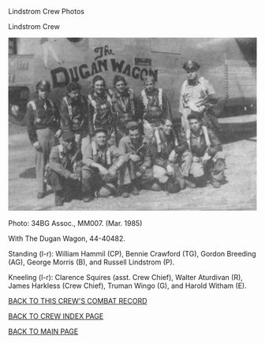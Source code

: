 
Lindstrom Crew Photos






 




Lindstrom Crew  
  

![](Lindstrom.jpg)  

Photo: 34BG Assoc., MM007. (Mar. 1985\)  

With The Dugan Wagon, 44-40482.  

Standing (l-r): William Hammil (CP), Bennie Crawford (TG), Gordon Breeding (AG), George Morris (B), and Russell Lindstrom (P).  

Kneeling (l-r): Clarence Squires (asst. Crew Chief), Walter Aturdivan (R), James Harkless (Crew Chief), Truman Wingo (G), and Harold Witham (E).  
  

[BACK TO THIS CREW'S COMBAT RECORD](ValorToVictory/crews/Lindstrom.md)  

[BACK TO CREW INDEX PAGE](ValorToVictory/000crews.md)  

[BACK TO MAIN PAGE](ValorToVictory/index.html)


